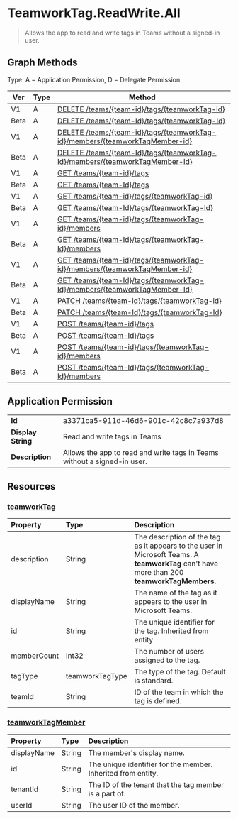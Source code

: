 # TeamworkTag.ReadWrite.All

> Allows the app to read and write tags in Teams without a signed-in user.
## Graph Methods

Type: A = Application Permission, D = Delegate Permission

|Ver|Type|Method|
|-------|----|------|
|V1|A|[DELETE /teams/{team-id}/tags/{teamworkTag-id}](https://docs.microsoft.com/graph/api/teamworktag-delete?view=graph-rest-1.0&tabs=http)|
|Beta|A|[DELETE /teams/{team-Id}/tags/{teamworkTag-Id}](https://docs.microsoft.com/graph/api/teamworktag-delete?view=graph-rest-beta&tabs=http)|
|V1|A|[DELETE /teams/{team-id}/tags/{teamworkTag-id}/members/{teamworkTagMember-id}](https://docs.microsoft.com/graph/api/teamworktagmember-delete?view=graph-rest-1.0&tabs=http)|
|Beta|A|[DELETE /teams/{team-Id}/tags/{teamworkTag-Id}/members/{teamworkTagMember-Id}](https://docs.microsoft.com/graph/api/teamworktagmember-delete?view=graph-rest-beta&tabs=http)|
|V1|A|[GET /teams/{team-id}/tags](https://docs.microsoft.com/graph/api/teamworktag-list?view=graph-rest-1.0&tabs=http)|
|Beta|A|[GET /teams/{team-Id}/tags](https://docs.microsoft.com/graph/api/teamworktag-list?view=graph-rest-beta&tabs=http)|
|V1|A|[GET /teams/{team-id}/tags/{teamworkTag-id}](https://docs.microsoft.com/graph/api/teamworktag-get?view=graph-rest-1.0&tabs=http)|
|Beta|A|[GET /teams/{team-Id}/tags/{teamworkTag-Id}](https://docs.microsoft.com/graph/api/teamworktag-get?view=graph-rest-beta&tabs=http)|
|V1|A|[GET /teams/{team-id}/tags/{teamworkTag-id}/members](https://docs.microsoft.com/graph/api/teamworktagmember-list?view=graph-rest-1.0&tabs=http)|
|Beta|A|[GET /teams/{team-Id}/tags/{teamworkTag-Id}/members](https://docs.microsoft.com/graph/api/teamworktagmember-list?view=graph-rest-beta&tabs=http)|
|V1|A|[GET /teams/{team-id}/tags/{teamworkTag-id}/members/{teamworkTagMember-id}](https://docs.microsoft.com/graph/api/teamworktagmember-get?view=graph-rest-1.0&tabs=http)|
|Beta|A|[GET /teams/{team-Id}/tags/{teamworkTag-Id}/members/{teamworkTagMember-Id}](https://docs.microsoft.com/graph/api/teamworktagmember-get?view=graph-rest-beta&tabs=http)|
|V1|A|[PATCH /teams/{team-id}/tags/{teamworkTag-id}](https://docs.microsoft.com/graph/api/teamworktag-update?view=graph-rest-1.0&tabs=http)|
|Beta|A|[PATCH /teams/{team-Id}/tags/{teamworkTag-Id}](https://docs.microsoft.com/graph/api/teamworktag-update?view=graph-rest-beta&tabs=http)|
|V1|A|[POST /teams/{team-id}/tags](https://docs.microsoft.com/graph/api/teamworktag-post?view=graph-rest-1.0&tabs=http)|
|Beta|A|[POST /teams/{team-Id}/tags](https://docs.microsoft.com/graph/api/teamworktag-post?view=graph-rest-beta&tabs=http)|
|V1|A|[POST /teams/{team-id}/tags/{teamworkTag-id}/members](https://docs.microsoft.com/graph/api/teamworktagmember-post?view=graph-rest-1.0&tabs=http)|
|Beta|A|[POST /teams/{team-Id}/tags/{teamworkTag-Id}/members](https://docs.microsoft.com/graph/api/teamworktagmember-post?view=graph-rest-beta&tabs=http)|
## Application Permission
|||
|-|-|
|**Id**|a3371ca5-911d-46d6-901c-42c8c7a937d8|
|**Display String**|Read and write tags in Teams|
|**Description**|Allows the app to read and write tags in Teams without a signed-in user.|
## Resources
### [teamworkTag ](https://docs.microsoft.com/graph/api/resources/teamworktag?view=graph-rest-1.0&tabs=http)
|Property|Type|Description|
|:---|:---|:---|
|description|String|The description of the tag as it appears to the user in Microsoft Teams. A **teamworkTag** can't have more than 200 **teamworkTagMembers**.|
|displayName|String|The name of the tag as it appears to the user in Microsoft Teams.|
|id|String|The unique identifier for the tag. Inherited from entity.|
|memberCount|Int32|The number of users assigned to the tag.|
|tagType|teamworkTagType|The type of the tag. Default is standard.|
|teamId|String|ID of the team in which the tag is defined.|
### [teamworkTagMember ](https://docs.microsoft.com/graph/api/resources/teamworktagmember?view=graph-rest-1.0&tabs=http)
|Property|Type|Description|
|:---|:---|:---|
|displayName|String|The member's display name.|
|id|String|The unique identifier for the member. Inherited from entity.|
|tenantId|String|The ID of the tenant that the tag member is a part of.|
|userId|String|The user ID of the member.|
